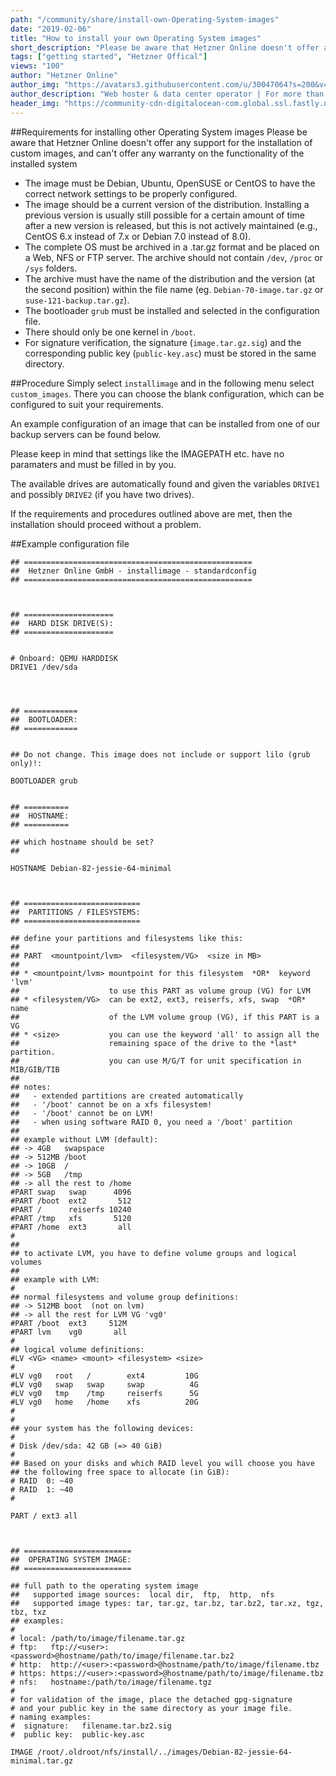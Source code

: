 ```yaml
---
path: "/community/share/install-own-Operating-System-images"
date: "2019-02-06"
title: "How to install your own Operating System images"
short_description: "Please be aware that Hetzner Online doesn't offer any support for the installation of custom images, and can't offer any warranty on the functionality of the installed system"
tags: ["getting started", "Hetzner Offical"]
views: "100"
author: "Hetzner Online"
author_img: "https://avatars3.githubusercontent.com/u/30047064?s=200&v=4"
author_description: "Web hoster & data center operator | For more than 20 years we've made a name for ourself with our amazingly low prices, quality hardware, efficient data centers, and knowledgable customer support."
header_img: "https://community-cdn-digitalocean-com.global.ssl.fastly.net/assets/tutorials/images/large/dockerCompose_twitter.png?1468612717"     
---
```


##Requirements for installing other Operating System images
Please be aware that Hetzner Online doesn't offer any support for the installation of custom images, and can't offer any warranty on the functionality of the installed system

* The image must be Debian, Ubuntu, OpenSUSE or CentOS to have the correct network settings to be properly configured.
* The image should be a current version of the distribution. Installing a previous version is usually still possible for a certain amount of time after a new version is released, but this is not actively maintained (e.g., CentOS 6.x instead of 7.x or Debian 7.0 instead of 8.0).
* The complete OS must be archived in a .tar.gz format and be placed on a Web, NFS or FTP server. The archive should not contain `/dev`, `/proc` or `/sys` folders.
* The archive must have the name of the distribution and the version (at the second position) within the file name (eg. `Debian-70-image.tar.gz` or `suse-121-backup.tar.gz`).
* The bootloader `grub` must be installed and selected in the configuration file.
* There should only be one kernel in `/boot`.
* For signature verification, the signature (`image.tar.gz.sig`) and the corresponding public key (`public-key.asc`) must be stored in the same directory.

##Procedure
Simply select `installimage` and in the following menu select `custom_images`. There you can choose the blank configuration, which can be configured to suit your requirements.

An example configuration of an image that can be installed from one of our backup servers can be found below.

Please keep in mind that settings like the IMAGEPATH etc. have no paramaters and must be filled in by you.

The available drives are automatically found and given the variables `DRIVE1` and possibly `DRIVE2` (if you have two drives).

If the requirements and procedures outlined above are met, then the installation should proceed without a problem.

##Example configuration file

```
## ===================================================
##  Hetzner Online GmbH - installimage - standardconfig
## ===================================================



## ====================
##  HARD DISK DRIVE(S):
## ====================


# Onboard: QEMU HARDDISK
DRIVE1 /dev/sda




## ============
##  BOOTLOADER:
## ============


## Do not change. This image does not include or support lilo (grub only)!:

BOOTLOADER grub


## ==========
##  HOSTNAME:
## ==========

## which hostname should be set?
##

HOSTNAME Debian-82-jessie-64-minimal



## ==========================
##  PARTITIONS / FILESYSTEMS:
## ==========================

## define your partitions and filesystems like this:
##
## PART  <mountpoint/lvm>  <filesystem/VG>  <size in MB>
##
## * <mountpoint/lvm> mountpoint for this filesystem  *OR*  keyword 'lvm'
##                    to use this PART as volume group (VG) for LVM
## * <filesystem/VG>  can be ext2, ext3, reiserfs, xfs, swap  *OR*  name
##                    of the LVM volume group (VG), if this PART is a VG
## * <size>           you can use the keyword 'all' to assign all the
##                    remaining space of the drive to the *last* partition.
##                    you can use M/G/T for unit specification in MIB/GIB/TIB
##
## notes:
##   - extended partitions are created automatically
##   - '/boot' cannot be on a xfs filesystem!
##   - '/boot' cannot be on LVM!
##   - when using software RAID 0, you need a '/boot' partition
##
## example without LVM (default):
## -> 4GB   swapspace
## -> 512MB /boot
## -> 10GB  /
## -> 5GB   /tmp
## -> all the rest to /home
#PART swap   swap      4096
#PART /boot  ext2       512
#PART /      reiserfs 10240
#PART /tmp   xfs       5120
#PART /home  ext3       all
#
##
## to activate LVM, you have to define volume groups and logical volumes
##
## example with LVM:
#
## normal filesystems and volume group definitions:
## -> 512MB boot  (not on lvm)
## -> all the rest for LVM VG 'vg0'
#PART /boot  ext3     512M
#PART lvm    vg0       all
#
## logical volume definitions:
#LV <VG> <name> <mount> <filesystem> <size>
#
#LV vg0   root   /        ext4         10G
#LV vg0   swap   swap     swap          4G
#LV vg0   tmp    /tmp     reiserfs      5G
#LV vg0   home   /home    xfs          20G
#
#
## your system has the following devices:
#
# Disk /dev/sda: 42 GB (=> 40 GiB)
#
## Based on your disks and which RAID level you will choose you have
## the following free space to allocate (in GiB):
# RAID  0: ~40
# RAID  1: ~40
#

PART / ext3 all



## ========================
##  OPERATING SYSTEM IMAGE:
## ========================

## full path to the operating system image
##   supported image sources:  local dir,  ftp,  http,  nfs
##   supported image types: tar, tar.gz, tar.bz, tar.bz2, tar.xz, tgz, tbz, txz
## examples:
#
# local: /path/to/image/filename.tar.gz
# ftp:   ftp://<user>:<password>@hostname/path/to/image/filename.tar.bz2
# http:  http://<user>:<password>@hostname/path/to/image/filename.tbz
# https: https://<user>:<password>@hostname/path/to/image/filename.tbz
# nfs:   hostname:/path/to/image/filename.tgz
#
# for validation of the image, place the detached gpg-signature
# and your public key in the same directory as your image file.
# naming examples:
#  signature:   filename.tar.bz2.sig
#  public key:  public-key.asc

IMAGE /root/.oldroot/nfs/install/../images/Debian-82-jessie-64-minimal.tar.gz
```

